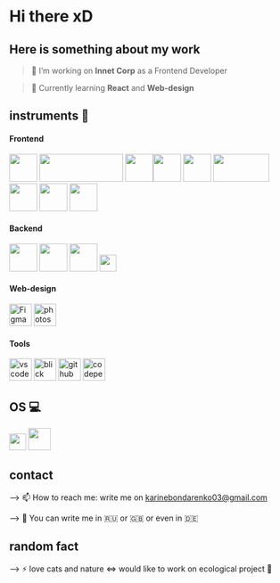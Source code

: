 # Hi there xD

## Here is something about my work

>🔭 I’m working on **Innet Corp** as a Frontend Developer

> 🌱 Currently learning **React** and **Web-design**


## instruments :construction:
<!-- [![Top Langs](https://github-readme-stats.vercel.app/api/top-langs/?username=LivingTribunal18&layout=compact)](https://github.com/anuraghazra/github-readme-stats)
 -->
#### Frontend
<img src="https://upload.wikimedia.org/wikipedia/commons/thumb/9/99/Unofficial_JavaScript_logo_2.svg/1200px-Unofficial_JavaScript_logo_2.svg.png" width="50px" height="50px" />     <img src="https://www.jsexpert.net/wp-content/uploads/2016/12/jquery.png" height="50px" width="150px" /> <img src="https://upload.wikimedia.org/wikipedia/commons/thumb/a/a7/React-icon.svg/1200px-React-icon.svg.png" height="50px" /><img src="https://upload.wikimedia.org/wikipedia/commons/thumb/6/61/HTML5_logo_and_wordmark.svg/1024px-HTML5_logo_and_wordmark.svg.png" width="50px" height="50px" /> <img src="https://upload.wikimedia.org/wikipedia/commons/thumb/d/d5/CSS3_logo_and_wordmark.svg/800px-CSS3_logo_and_wordmark.svg.png" height="50px" /> <img width="100px" height="50px" src="https://upload.wikimedia.org/wikipedia/commons/thumb/9/96/Sass_Logo_Color.svg/1280px-Sass_Logo_Color.svg.png" /> <img src="https://stepansuvorov.com/blog/wp-content/uploads/2016/05/gulp-2x.png" height="50px" /> <img src="https://upload.wikimedia.org/wikipedia/commons/thumb/b/b2/Bootstrap_logo.svg/1280px-Bootstrap_logo.svg.png" width="50px" /> <img src="https://miro.medium.com/max/632/1*5QD8DKhOjRe-gcYjozlLNQ.png" width="50px" />

#### Backend
<img src="https://web-creator.ru/uploads/Page/43/php.svg" height="50px" /> <img src="https://redbeanphp.com/img/redbeanphp_logo.png" height="50px" /> <img src="https://upload.wikimedia.org/wikipedia/ru/d/d3/Mysql.png" height="50px" /> <img src="https://upload.wikimedia.org/wikipedia/commons/thumb/f/fe/OpenServer_logo.svg/440px-OpenServer_logo.svg.png" height="30px" /> 

#### Web-design
<img alt="Figma" height="40px" src="https://upload.wikimedia.org/wikipedia/commons/a/ad/Figma-1-logo.png" /> <img alt="photoshop" height="40px" src="https://upload.wikimedia.org/wikipedia/commons/thumb/a/af/Adobe_Photoshop_CC_icon.svg/1200px-Adobe_Photoshop_CC_icon.svg.png" />


#### Tools
<img alt="vscode" height="40px" src="https://img.icons8.com/color/452/visual-studio-code-2019.png" /> <img alt="blick" height="40px" src="https://upload.wikimedia.org/wikipedia/commons/b/b0/Blisk-logo-transparent.png" />  <img alt="github" height="40px" src="https://upload.wikimedia.org/wikipedia/commons/9/91/Octicons-mark-github.svg" />  <img alt="codepen" height="40px" src="https://image.flaticon.com/icons/png/512/2111/2111501.png" />

## OS :computer:
<img src="https://upload.wikimedia.org/wikipedia/commons/thumb/e/e2/Windows_logo_and_wordmark_-_2021.svg/1920px-Windows_logo_and_wordmark_-_2021.svg.png" height="30px" /> <img src="https://upload.wikimedia.org/wikipedia/commons/thumb/a/ab/Logo-ubuntu_cof-orange-hex.svg/231px-Logo-ubuntu_cof-orange-hex.svg.png" height="40px" />


## contact
--> 📫 How to reach me: write me on karinebondarenko03@gmail.com

--> :round_pushpin: You can write me in  :ru:  or  :gb:  or  even in  :de:


## random fact
--> ⚡ love cats and nature <=> would like to work on ecological project :evergreen_tree:

